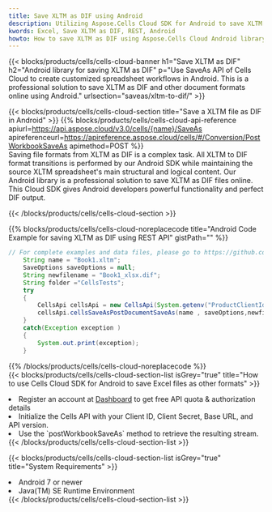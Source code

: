 ```yaml
---
title: Save XLTM as DIF using Android 
description: Utilizing Aspose.Cells Cloud SDK for Android to save XLTM format file as DIF format file. 
kwords: Excel, Save XLTM as DIF, REST, Android
howto: How to save XLTM as DIF using Aspose.Cells Cloud Android library.
---
```



{{< blocks/products/cells/cells-cloud-banner h1="Save XLTM as DIF" h2="Android library for saving XLTM as DIF" p="Use SaveAs API of Cells Cloud to create customized spreadsheet workflows in Android. This is a professional solution to save XLTM as DIF and other document formats online using Android." urlsection="saveas/xltm-to-dif/" >}}

{{< blocks/products/cells/cells-cloud-section  title="Save a XLTM file as DIF in Android" >}}
{{% blocks/products/cells/cells-cloud-api-reference  apiurl=https://api.aspose.cloud/v3.0/cells/{name}/SaveAs  apireferenceurl=https://apireference.aspose.cloud/cells/#/Conversion/PostWorkbookSaveAs  apimethod=POST %}}
<br/>
Saving file formats from XLTM as DIF is a complex task. All XLTM to DIF format transitions is performed by our Android SDK while maintaining the source XLTM spreadsheet's main structural and logical content. Our Android library is a professional solution to save XLTM as DIF files online. This Cloud SDK gives Android developers powerful functionality and perfect DIF output.

{{< /blocks/products/cells/cells-cloud-section >}}

{{% blocks/products/cells/cells-cloud-noreplacecode title="Android Code Example for saving XLTM as DIF using REST API" gistPath="" %}}
  
```java
// For complete examples and data files, please go to https://github.com/aspose-cells-cloud/aspose-cells-cloud-android/
    String name = "Book1.xltm";
    SaveOptions saveOptions = null;
    String newfilename = "Book1_xlsx.dif";
    String folder ="CellsTests";
    try
    {
        CellsApi cellsApi = new CellsApi(System.getenv("ProductClientId"), System.getenv("ProductClientSecret"));
        cellsApi.cellsSaveAsPostDocumentSaveAs(name , saveOptions,newfilename,false,false,folder,null,null,null,true);                       
    }
    catch(Exception exception )
    {
        System.out.print(exception);
    }
```
  
{{% /blocks/products/cells/cells-cloud-noreplacecode  %}}
<br/>
{{< blocks/products/cells/cells-cloud-section-list isGrey="true"  title="How to use Cells Cloud SDK for Android to save Excel files as other formats" >}}
<li>Register an account at <a href="https://dashboard.aspose.cloud/">Dashboard</a> to get free API quota & authorization details</li>
<li>Initialize the Cells API with your Client ID, Client Secret, Base URL, and API version.</li>
<li>Use the `postWorkbookSaveAs` method to retrieve the resulting stream.</li>
{{< /blocks/products/cells/cells-cloud-section-list >}}

{{< blocks/products/cells/cells-cloud-section-list isGrey="true"  title="System Requirements" >}}
<li>Android 7 or newer</li>
<li>Java(TM) SE Runtime Environment</li>
{{< /blocks/products/cells/cells-cloud-section-list >}}
